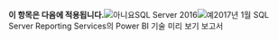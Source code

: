 **이 항목은 다음에 적용됩니다.**![아니요](media/no.png)SQL Server 2016![예](media/yes.png)2017년 1월 SQL Server Reporting Services의 Power BI 기술 미리 보기 보고서